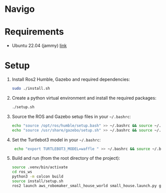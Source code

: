# Navigo

# Requirements

- Ubuntu 22.04 (jammy) [link](https://releases.ubuntu.com/jammy/)

# Setup

1. Install Ros2 Humble, Gazebo and required dependencies:
   ```bash
   sudo ./install.sh
   ```

2. Create a python virtual environment and install the required packages:
   ```bash
   ./setup.sh
   ```

3. Source the ROS and Gazebo setup files in your `~/.bashrc`:
   ```bash
   echo "source /opt/ros/humble/setup.bash" >> ~/.bashrc && source ~/.bashrc
   echo "source /usr/share/gazebo/setup.sh" >> ~/.bashrc && source ~/.bashrc
   ```

4. Set the Turtlebot3 model in your `~/.bashrc`:
   ```bash
    echo "export TURTLEBOT3_MODEL=waffle " >> ~/.bashrc && source ~/.bashrc
   ```

5. Build and run (from the root directory of the project):
   ```bash
   source .venv/bin/activate
   cd ros_ws
   python3 -m colcon build
   source install/setup.sh
   ros2 launch aws_robomaker_small_house_world small_house.launch.py gui:=true
   ```
